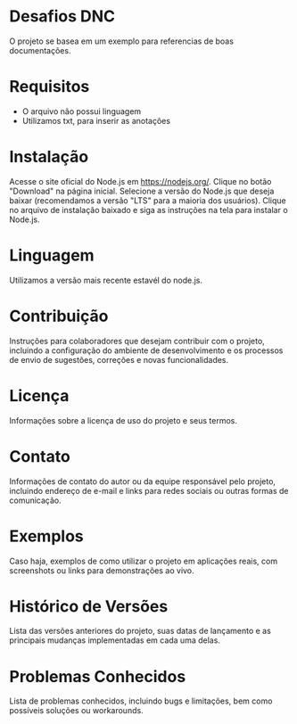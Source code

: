 # Desafios DNC
O projeto se basea em um exemplo para referencias de boas documentações.

# Requisitos
- O arquivo não possui linguagem
- Utilizamos txt, para inserir as anotações

# Instalação
Acesse o site oficial do Node.js em https://nodejs.org/.
Clique no botão "Download" na página inicial.
Selecione a versão do Node.js que deseja baixar (recomendamos a versão "LTS" para a maioria dos usuários).
Clique no arquivo de instalação baixado e siga as instruções na tela para instalar o Node.js.

# Linguagem
Utilizamos a versão mais recente estavél do node.js.

# Contribuição
Instruções para colaboradores que desejam contribuir com o projeto, incluindo a configuração do ambiente de desenvolvimento e os processos de envio de sugestões, correções e novas funcionalidades.

# Licença
Informações sobre a licença de uso do projeto e seus termos.

# Contato
Informações de contato do autor ou da equipe responsável pelo projeto, incluindo endereço de e-mail e links para redes sociais ou outras formas de comunicação.

# Exemplos
Caso haja, exemplos de como utilizar o projeto em aplicações reais, com screenshots ou links para demonstrações ao vivo.

# Histórico de Versões
Lista das versões anteriores do projeto, suas datas de lançamento e as principais mudanças implementadas em cada uma delas.

# Problemas Conhecidos
Lista de problemas conhecidos, incluindo bugs e limitações, bem como possíveis soluções ou workarounds.
